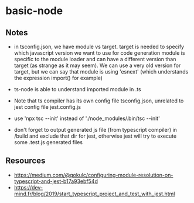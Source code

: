 # basic-node

## Notes
- in tsconfig.json, we have module vs target.
target is needed to specify which javascript version we want to use for code generation
module is specific to the module loader and can have a different version than target (as strange as it may seem). We can use a very old version for target, but we can say that module is using 'esnext' (which understands the expression import() for example)

- ts-node is able to understand imported module in .ts

- Note that ts compiler has its own config file tsconfig.json, unrelated to jest config file jest.config.js

- use 'npx tsc --init' instead of './node_modules/.bin/tsc --init'

- don't forget to output generated js file (from typescript compiler) in /build and exclude that dir for jest, otherwise jest will try to execute some .test.js generated files

## Resources
- https://medium.com/@gokulc/configuring-module-resolution-on-typescript-and-jest-b17a93ebf54d
- https://dev-mind.fr/blog/2019/start_typescript_project_and_test_with_jest.html
